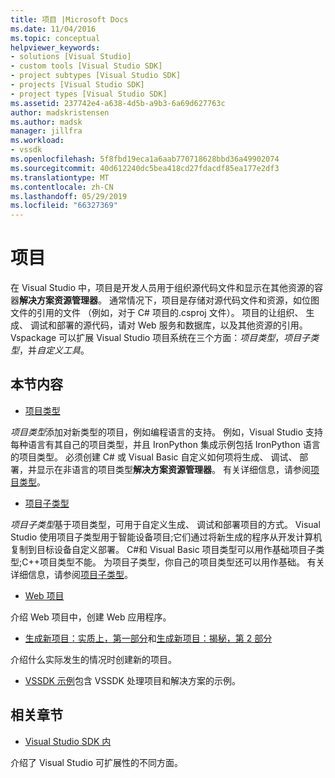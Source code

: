 ```yaml
---
title: 项目 |Microsoft Docs
ms.date: 11/04/2016
ms.topic: conceptual
helpviewer_keywords:
- solutions [Visual Studio]
- custom tools [Visual Studio SDK]
- project subtypes [Visual Studio SDK]
- projects [Visual Studio SDK]
- project types [Visual Studio SDK]
ms.assetid: 237742e4-a638-4d5b-a9b3-6a69d627763c
author: madskristensen
ms.author: madsk
manager: jillfra
ms.workload:
- vssdk
ms.openlocfilehash: 5f8fbd19eca1a6aab770718628bbd36a49902074
ms.sourcegitcommit: 40d612240dc5bea418cd27fdacdf85ea177e2df3
ms.translationtype: MT
ms.contentlocale: zh-CN
ms.lasthandoff: 05/29/2019
ms.locfileid: "66327369"
---
```

# <a name="projects"></a>项目
在 Visual Studio 中，项目是开发人员用于组织源代码文件和显示在其他资源的容器**解决方案资源管理器**。 通常情况下，项目是存储对源代码文件和资源，如位图文件的引用的文件 （例如，对于 C# 项目的.csproj 文件）。 项目的让组织、 生成、 调试和部署的源代码，请对 Web 服务和数据库，以及其他资源的引用。 Vspackage 可以扩展 Visual Studio 项目系统在三个方面：*项目类型*，*项目子类型*，并*自定义工具*。

## <a name="in-this-section"></a>本节内容
- [项目类型](../../extensibility/internals/project-types.md)

 *项目类型*添加对新类型的项目，例如编程语言的支持。 例如，Visual Studio 支持每种语言有其自己的项目类型，并且 IronPython 集成示例包括 IronPython 语言的项目类型。 必须创建 C# 或 Visual Basic 自定义如何项将生成、 调试、 部署，并显示在非语言的项目类型**解决方案资源管理器**。 有关详细信息，请参阅[项目类型](../../extensibility/internals/project-types.md)。

- [项目子类型](../../extensibility/internals/project-subtypes.md)

 *项目子类型*基于项目类型，可用于自定义生成、 调试和部署项目的方式。 Visual Studio 使用项目子类型用于智能设备项目;它们通过将新生成的程序从开发计算机复制到目标设备自定义部署。 C#和 Visual Basic 项目类型可以用作基础项目子类型;C++项目类型不能。 为项目子类型，你自己的项目类型还可以用作基础。 有关详细信息，请参阅[项目子类型](../../extensibility/internals/project-subtypes.md)。

- [Web 项目](../../extensibility/internals/web-projects.md)

 介绍 Web 项目中，创建 Web 应用程序。

- [生成新项目：实质上，第一部分](../../extensibility/internals/new-project-generation-under-the-hood-part-one.md)和[生成新项目：揭秘，第 2 部分](../../extensibility/internals/new-project-generation-under-the-hood-part-two.md)

 介绍什么实际发生的情况时创建新的项目。

- [VSSDK 示例](https://aka.ms/vs2015sdksamples)包含 VSSDK 处理项目和解决方案的示例。

## <a name="related-sections"></a>相关章节
- [Visual Studio SDK 内](../../extensibility/internals/inside-the-visual-studio-sdk.md)

 介绍了 Visual Studio 可扩展性的不同方面。